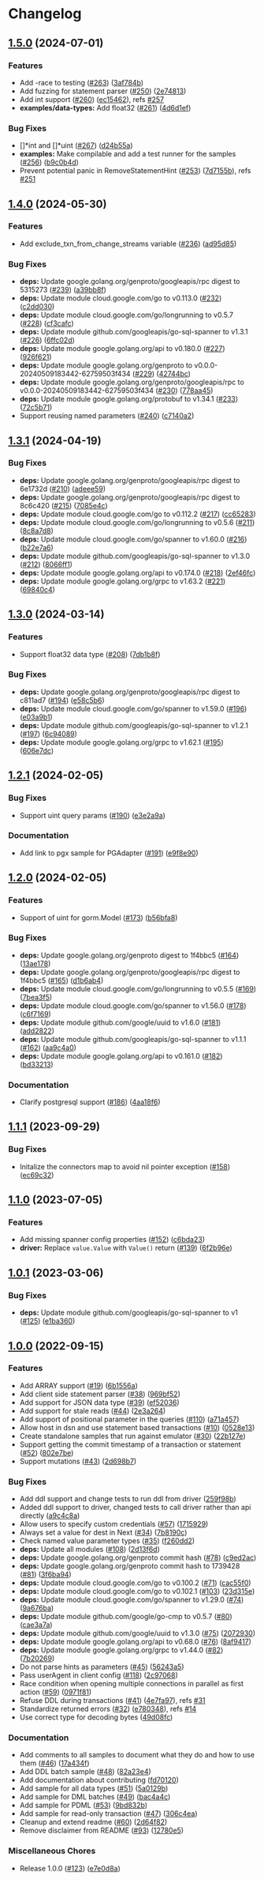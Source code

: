 # Changelog

## [1.5.0](https://github.com/googleapis/go-sql-spanner/compare/v1.4.0...v1.5.0) (2024-07-01)


### Features

* Add -race to testing ([#263](https://github.com/googleapis/go-sql-spanner/issues/263)) ([3af784b](https://github.com/googleapis/go-sql-spanner/commit/3af784b0a786c7079f14a63cbef5da4ad7ad3138))
* Add fuzzing for statement parser ([#250](https://github.com/googleapis/go-sql-spanner/issues/250)) ([2e74813](https://github.com/googleapis/go-sql-spanner/commit/2e7481307b02ec2deb98599e22362ee727d0fc1b))
* Add int support ([#260](https://github.com/googleapis/go-sql-spanner/issues/260)) ([ec15462](https://github.com/googleapis/go-sql-spanner/commit/ec1546238603f409a0aba6627459365c46a92c2b)), refs [#257](https://github.com/googleapis/go-sql-spanner/issues/257)
* **examples/data-types:** Add float32 ([#261](https://github.com/googleapis/go-sql-spanner/issues/261)) ([4d6d1ef](https://github.com/googleapis/go-sql-spanner/commit/4d6d1ef0856cd6b964675cb64a3f4c7335e010dc))


### Bug Fixes

* []*int and []*uint ([#267](https://github.com/googleapis/go-sql-spanner/issues/267)) ([d24b55a](https://github.com/googleapis/go-sql-spanner/commit/d24b55ade2c4c4f5ce01d1f3fcbec41e6ad0d50c))
* **examples:** Make compilable and add a test runner for the samples ([#256](https://github.com/googleapis/go-sql-spanner/issues/256)) ([b9c0b4d](https://github.com/googleapis/go-sql-spanner/commit/b9c0b4d5e5fbfdb3bb358d9a54f66029855a0b2f))
* Prevent potential panic in RemoveStatementHint ([#253](https://github.com/googleapis/go-sql-spanner/issues/253)) ([7d7155b](https://github.com/googleapis/go-sql-spanner/commit/7d7155b2bbc430ed88420d8bf92abbb59638adb4)), refs [#251](https://github.com/googleapis/go-sql-spanner/issues/251)

## [1.4.0](https://github.com/googleapis/go-sql-spanner/compare/v1.3.1...v1.4.0) (2024-05-30)


### Features

* Add exclude_txn_from_change_streams variable ([#236](https://github.com/googleapis/go-sql-spanner/issues/236)) ([ad95d85](https://github.com/googleapis/go-sql-spanner/commit/ad95d8522eb5ca12be089a5cd235a10aa81b0bfd))


### Bug Fixes

* **deps:** Update google.golang.org/genproto/googleapis/rpc digest to 5315273 ([#239](https://github.com/googleapis/go-sql-spanner/issues/239)) ([a39bb8f](https://github.com/googleapis/go-sql-spanner/commit/a39bb8f6e966335531114aadd49f01ddbf072e8a))
* **deps:** Update module cloud.google.com/go to v0.113.0 ([#232](https://github.com/googleapis/go-sql-spanner/issues/232)) ([c2dd030](https://github.com/googleapis/go-sql-spanner/commit/c2dd0303a8b788947e4190659ae87dd67dbf941e))
* **deps:** Update module cloud.google.com/go/longrunning to v0.5.7 ([#228](https://github.com/googleapis/go-sql-spanner/issues/228)) ([cf3cafc](https://github.com/googleapis/go-sql-spanner/commit/cf3cafcd58160076e97bff6e6cc10f72904226d9))
* **deps:** Update module github.com/googleapis/go-sql-spanner to v1.3.1 ([#226](https://github.com/googleapis/go-sql-spanner/issues/226)) ([6ffc02d](https://github.com/googleapis/go-sql-spanner/commit/6ffc02df3b01691100f1a76532cdc109ff807f20))
* **deps:** Update module google.golang.org/api to v0.180.0 ([#227](https://github.com/googleapis/go-sql-spanner/issues/227)) ([926f621](https://github.com/googleapis/go-sql-spanner/commit/926f6214f58f1e60973c000c45be07a232b4649a))
* **deps:** Update module google.golang.org/genproto to v0.0.0-20240509183442-62759503f434 ([#229](https://github.com/googleapis/go-sql-spanner/issues/229)) ([42744bc](https://github.com/googleapis/go-sql-spanner/commit/42744bc8f73d32940629249789cff67a63f4067c))
* **deps:** Update module google.golang.org/genproto/googleapis/rpc to v0.0.0-20240509183442-62759503f434 ([#230](https://github.com/googleapis/go-sql-spanner/issues/230)) ([778aa45](https://github.com/googleapis/go-sql-spanner/commit/778aa45f4a9e1b70dd0cd040e89336c75fa0821a))
* **deps:** Update module google.golang.org/protobuf to v1.34.1 ([#233](https://github.com/googleapis/go-sql-spanner/issues/233)) ([72c5b71](https://github.com/googleapis/go-sql-spanner/commit/72c5b713a749d0f43a03dbad92ca76f583218c55))
* Support reusing named parameters ([#240](https://github.com/googleapis/go-sql-spanner/issues/240)) ([c7140a2](https://github.com/googleapis/go-sql-spanner/commit/c7140a2a4b568d81969949dd76525b67606f04ee))

## [1.3.1](https://github.com/googleapis/go-sql-spanner/compare/v1.3.0...v1.3.1) (2024-04-19)


### Bug Fixes

* **deps:** Update google.golang.org/genproto/googleapis/rpc digest to 6e1732d ([#210](https://github.com/googleapis/go-sql-spanner/issues/210)) ([adeee59](https://github.com/googleapis/go-sql-spanner/commit/adeee596a12d16788d4787524929b8671cc59786))
* **deps:** Update google.golang.org/genproto/googleapis/rpc digest to 8c6c420 ([#215](https://github.com/googleapis/go-sql-spanner/issues/215)) ([7085e4c](https://github.com/googleapis/go-sql-spanner/commit/7085e4cfea014707a35af6c9612f734fa26f3012))
* **deps:** Update module cloud.google.com/go to v0.112.2 ([#217](https://github.com/googleapis/go-sql-spanner/issues/217)) ([cc65283](https://github.com/googleapis/go-sql-spanner/commit/cc6528320afe1079cd6ebc2999ffe3d3d596fd17))
* **deps:** Update module cloud.google.com/go/longrunning to v0.5.6 ([#211](https://github.com/googleapis/go-sql-spanner/issues/211)) ([8c8a7d8](https://github.com/googleapis/go-sql-spanner/commit/8c8a7d824c5ca19b013787e0aca53d60154750b8))
* **deps:** Update module cloud.google.com/go/spanner to v1.60.0 ([#216](https://github.com/googleapis/go-sql-spanner/issues/216)) ([b22e7a6](https://github.com/googleapis/go-sql-spanner/commit/b22e7a6c4670dad5f481989ed8dbbc5dd5ef3dee))
* **deps:** Update module github.com/googleapis/go-sql-spanner to v1.3.0 ([#212](https://github.com/googleapis/go-sql-spanner/issues/212)) ([8066ff1](https://github.com/googleapis/go-sql-spanner/commit/8066ff13f9981460903fd0f0eea7be7a339a5b43))
* **deps:** Update module google.golang.org/api to v0.174.0 ([#218](https://github.com/googleapis/go-sql-spanner/issues/218)) ([2ef46fc](https://github.com/googleapis/go-sql-spanner/commit/2ef46fce92c691cfe3fc886425331aee57d67143))
* **deps:** Update module google.golang.org/grpc to v1.63.2 ([#221](https://github.com/googleapis/go-sql-spanner/issues/221)) ([69840c4](https://github.com/googleapis/go-sql-spanner/commit/69840c4b2aa226bc7f6c3deac043c5d63f450799))

## [1.3.0](https://github.com/googleapis/go-sql-spanner/compare/v1.2.1...v1.3.0) (2024-03-14)


### Features

* Support float32 data type ([#208](https://github.com/googleapis/go-sql-spanner/issues/208)) ([7db1b8f](https://github.com/googleapis/go-sql-spanner/commit/7db1b8f0be6f60a4d20f206bcebbebedd5f2d460))


### Bug Fixes

* **deps:** Update google.golang.org/genproto/googleapis/rpc digest to c811ad7 ([#194](https://github.com/googleapis/go-sql-spanner/issues/194)) ([e58c5b6](https://github.com/googleapis/go-sql-spanner/commit/e58c5b6888078f61fba743393151f058302ff720))
* **deps:** Update module cloud.google.com/go/spanner to v1.59.0 ([#196](https://github.com/googleapis/go-sql-spanner/issues/196)) ([e03a9b1](https://github.com/googleapis/go-sql-spanner/commit/e03a9b14854560e7f85a8405876d03cbc753b32a))
* **deps:** Update module github.com/googleapis/go-sql-spanner to v1.2.1 ([#197](https://github.com/googleapis/go-sql-spanner/issues/197)) ([6c94089](https://github.com/googleapis/go-sql-spanner/commit/6c940890863a720e1849ab9946c90f4b4b3debd9))
* **deps:** Update module google.golang.org/grpc to v1.62.1 ([#195](https://github.com/googleapis/go-sql-spanner/issues/195)) ([606e7dc](https://github.com/googleapis/go-sql-spanner/commit/606e7dc07f272dd3a0999859ad2af10e6d964189))

## [1.2.1](https://github.com/googleapis/go-sql-spanner/compare/v1.2.0...v1.2.1) (2024-02-05)


### Bug Fixes

* Support uint query params ([#190](https://github.com/googleapis/go-sql-spanner/issues/190)) ([e3e2a9a](https://github.com/googleapis/go-sql-spanner/commit/e3e2a9a9fd14f2a4940dd24e73a5a79aa0431580))


### Documentation

* Add link to pgx sample for PGAdapter ([#191](https://github.com/googleapis/go-sql-spanner/issues/191)) ([e9f8e90](https://github.com/googleapis/go-sql-spanner/commit/e9f8e901b5cc345344d9369b92df8d093b4d47a8))

## [1.2.0](https://github.com/googleapis/go-sql-spanner/compare/v1.1.1...v1.2.0) (2024-02-05)


### Features

* Support of uint for gorm.Model  ([#173](https://github.com/googleapis/go-sql-spanner/issues/173)) ([b56bfa8](https://github.com/googleapis/go-sql-spanner/commit/b56bfa8df549780852674f178a1c06f56f0f4c45))


### Bug Fixes

* **deps:** Update google.golang.org/genproto digest to 1f4bbc5 ([#164](https://github.com/googleapis/go-sql-spanner/issues/164)) ([13ae178](https://github.com/googleapis/go-sql-spanner/commit/13ae17898fc30b3cf8ca24320899ae04ed86d8a7))
* **deps:** Update google.golang.org/genproto/googleapis/rpc digest to 1f4bbc5 ([#165](https://github.com/googleapis/go-sql-spanner/issues/165)) ([d1b6ab4](https://github.com/googleapis/go-sql-spanner/commit/d1b6ab4737037b7997c3ccaea9ba2cf109948695))
* **deps:** Update module cloud.google.com/go/longrunning to v0.5.5 ([#169](https://github.com/googleapis/go-sql-spanner/issues/169)) ([7bea3f5](https://github.com/googleapis/go-sql-spanner/commit/7bea3f5597b8d7f3dbdec56faf63dc0538874708))
* **deps:** Update module cloud.google.com/go/spanner to v1.56.0 ([#178](https://github.com/googleapis/go-sql-spanner/issues/178)) ([c6f7169](https://github.com/googleapis/go-sql-spanner/commit/c6f7169158dcb471529fbd8d75013e1a86e38519))
* **deps:** Update module github.com/google/uuid to v1.6.0 ([#181](https://github.com/googleapis/go-sql-spanner/issues/181)) ([add2822](https://github.com/googleapis/go-sql-spanner/commit/add282209e18108f9d318a4e477f05fbe509920c))
* **deps:** Update module github.com/googleapis/go-sql-spanner to v1.1.1 ([#162](https://github.com/googleapis/go-sql-spanner/issues/162)) ([aa9c4a0](https://github.com/googleapis/go-sql-spanner/commit/aa9c4a07fc3b15f4f1e5e61cc78257e5dbbdca4c))
* **deps:** Update module google.golang.org/api to v0.161.0 ([#182](https://github.com/googleapis/go-sql-spanner/issues/182)) ([bd33213](https://github.com/googleapis/go-sql-spanner/commit/bd33213dc437c900b1b11f05ef9e4600381f7e0c))


### Documentation

* Clarify postgresql support ([#186](https://github.com/googleapis/go-sql-spanner/issues/186)) ([4aa18f6](https://github.com/googleapis/go-sql-spanner/commit/4aa18f64cabe252f71612294127b9791eb90072c))

## [1.1.1](https://github.com/googleapis/go-sql-spanner/compare/v1.1.0...v1.1.1) (2023-09-29)


### Bug Fixes

* Initalize the connectors map to avoid nil pointer exception ([#158](https://github.com/googleapis/go-sql-spanner/issues/158)) ([ec69c32](https://github.com/googleapis/go-sql-spanner/commit/ec69c321262631c3cdc4369c01ed8abc6932792f))

## [1.1.0](https://github.com/googleapis/go-sql-spanner/compare/v1.0.1...v1.1.0) (2023-07-05)


### Features

* Add missing spanner config properties ([#152](https://github.com/googleapis/go-sql-spanner/issues/152)) ([c6bda23](https://github.com/googleapis/go-sql-spanner/commit/c6bda23e86f3679bb48c33e19ebf413ca984a4ee))
* **driver:** Replace `value.Value` with `Value()` return ([#139](https://github.com/googleapis/go-sql-spanner/issues/139)) ([6f2b96e](https://github.com/googleapis/go-sql-spanner/commit/6f2b96ea14d87a3edfdbaa0738139cd09862e618))

## [1.0.1](https://github.com/googleapis/go-sql-spanner/compare/v1.0.0...v1.0.1) (2023-03-06)


### Bug Fixes

* **deps:** Update module github.com/googleapis/go-sql-spanner to v1 ([#125](https://github.com/googleapis/go-sql-spanner/issues/125)) ([e1ba360](https://github.com/googleapis/go-sql-spanner/commit/e1ba360543b59ae930b4228a03b94cc724dd14d3))

## [1.0.0](https://github.com/googleapis/go-sql-spanner/compare/v1.0.0...v1.0.0) (2022-09-15)


### Features

* Add ARRAY support ([#19](https://github.com/googleapis/go-sql-spanner/issues/19)) ([6b1556a](https://github.com/googleapis/go-sql-spanner/commit/6b1556a8db409fbab0998fdcde59521b26495472))
* Add client side statement parser ([#38](https://github.com/googleapis/go-sql-spanner/issues/38)) ([969bf52](https://github.com/googleapis/go-sql-spanner/commit/969bf52b2cda303349746de9730557242082893c))
* Add support for JSON data type ([#39](https://github.com/googleapis/go-sql-spanner/issues/39)) ([ef52036](https://github.com/googleapis/go-sql-spanner/commit/ef5203657aa8e2173e387ea6aede02d457577790))
* Add support for stale reads ([#44](https://github.com/googleapis/go-sql-spanner/issues/44)) ([2e3a264](https://github.com/googleapis/go-sql-spanner/commit/2e3a2645073d7c9174b3aec934c1e1fcbb06534c))
* Add support of positional parameter in the queries ([#110](https://github.com/googleapis/go-sql-spanner/issues/110)) ([a71a457](https://github.com/googleapis/go-sql-spanner/commit/a71a457261ea8e522d320726a8aeea6768f08acf))
* Allow host in dsn and use statement based transactions ([#10](https://github.com/googleapis/go-sql-spanner/issues/10)) ([0528e13](https://github.com/googleapis/go-sql-spanner/commit/0528e13eed6ccb0b71636554f79c9d278242987c))
* Create standalone samples that run against emulator ([#30](https://github.com/googleapis/go-sql-spanner/issues/30)) ([22b127e](https://github.com/googleapis/go-sql-spanner/commit/22b127e111dc7f8e3a8dfb83e1f3dd736640fcaf))
* Support getting the commit timestamp of a transaction or statement ([#52](https://github.com/googleapis/go-sql-spanner/issues/52)) ([802e7be](https://github.com/googleapis/go-sql-spanner/commit/802e7be6dd18dd6c75991bc129116892a45de944))
* Support mutations ([#43](https://github.com/googleapis/go-sql-spanner/issues/43)) ([2d698b7](https://github.com/googleapis/go-sql-spanner/commit/2d698b754205888fcd4487ec0793c956f42bbf56))


### Bug Fixes

* Add ddl support and change tests to run ddl from driver ([259f98b](https://github.com/googleapis/go-sql-spanner/commit/259f98b017849d158ff799de5c947bb0c39eb4f2))
* Added ddl support to driver, changed tests to call driver rather than api directly ([a9c4c8a](https://github.com/googleapis/go-sql-spanner/commit/a9c4c8a50b3823d2eff368fd672dd7e4adfff1f5))
* Allow users to specify custom credentials ([#57](https://github.com/googleapis/go-sql-spanner/issues/57)) ([1715929](https://github.com/googleapis/go-sql-spanner/commit/171592955606f2b7ff3313d2ab6ddf17ea785f3b))
* Always set a value for dest in Next ([#34](https://github.com/googleapis/go-sql-spanner/issues/34)) ([7b8190c](https://github.com/googleapis/go-sql-spanner/commit/7b8190cbb3d63eac2f4b311208d1da7ea282436b))
* Check named value parameter types ([#35](https://github.com/googleapis/go-sql-spanner/issues/35)) ([f260dd2](https://github.com/googleapis/go-sql-spanner/commit/f260dd247f6a5c69d0d8ec1ac0fb7136f978ae05))
* **deps:** Update all modules ([#108](https://github.com/googleapis/go-sql-spanner/issues/108)) ([2d13f6d](https://github.com/googleapis/go-sql-spanner/commit/2d13f6dcc272d3354a1ebe001fc711e731540aca))
* **deps:** Update google.golang.org/genproto commit hash ([#78](https://github.com/googleapis/go-sql-spanner/issues/78)) ([c9ed2ac](https://github.com/googleapis/go-sql-spanner/commit/c9ed2ac088d9b2bd4cc3bcb613aa0595b1ef9b73))
* **deps:** Update google.golang.org/genproto commit hash to 1739428 ([#81](https://github.com/googleapis/go-sql-spanner/issues/81)) ([3f6ba94](https://github.com/googleapis/go-sql-spanner/commit/3f6ba948cc361edd4190392a629dbef764979ee2))
* **deps:** Update module cloud.google.com/go to v0.100.2 ([#71](https://github.com/googleapis/go-sql-spanner/issues/71)) ([cac55f0](https://github.com/googleapis/go-sql-spanner/commit/cac55f092744104371fa6e539928b2bf73fae1ab))
* **deps:** Update module cloud.google.com/go to v0.102.1 ([#103](https://github.com/googleapis/go-sql-spanner/issues/103)) ([23d315e](https://github.com/googleapis/go-sql-spanner/commit/23d315e644d740a77ff39ac6d1553db81229f2c7))
* **deps:** Update module cloud.google.com/go/spanner to v1.29.0 ([#74](https://github.com/googleapis/go-sql-spanner/issues/74)) ([9a676ba](https://github.com/googleapis/go-sql-spanner/commit/9a676bad33664faf2e6ce937a6c7393407545723))
* **deps:** Update module github.com/google/go-cmp to v0.5.7 ([#80](https://github.com/googleapis/go-sql-spanner/issues/80)) ([cae3a7a](https://github.com/googleapis/go-sql-spanner/commit/cae3a7a7e7ed3d0b9427ebf192a4ad55a7e08728))
* **deps:** Update module github.com/google/uuid to v1.3.0 ([#75](https://github.com/googleapis/go-sql-spanner/issues/75)) ([2072930](https://github.com/googleapis/go-sql-spanner/commit/2072930d8a8171d96a08c7be86578dca0b40b60a))
* **deps:** Update module google.golang.org/api to v0.68.0 ([#76](https://github.com/googleapis/go-sql-spanner/issues/76)) ([8af9417](https://github.com/googleapis/go-sql-spanner/commit/8af94172388cf28a2b8e9dd63e2bd7b40a262a0f))
* **deps:** Update module google.golang.org/grpc to v1.44.0 ([#82](https://github.com/googleapis/go-sql-spanner/issues/82)) ([7b20269](https://github.com/googleapis/go-sql-spanner/commit/7b2026924b9efbdb3ace243596ae978542f2b18b))
* Do not parse hints as parameters ([#45](https://github.com/googleapis/go-sql-spanner/issues/45)) ([56243a5](https://github.com/googleapis/go-sql-spanner/commit/56243a5a1169e86b3b14c02ab5c47a4b950a7f14))
* Pass userAgent in client config ([#118](https://github.com/googleapis/go-sql-spanner/issues/118)) ([2c97068](https://github.com/googleapis/go-sql-spanner/commit/2c97068e002c3c83acb9f181908cf2cbe025e516))
* Race condition when opening multiple connections in parallel as first action ([#59](https://github.com/googleapis/go-sql-spanner/issues/59)) ([0971f81](https://github.com/googleapis/go-sql-spanner/commit/0971f81129f36f519a4c1385a3cd634fa4492c3e))
* Refuse DDL during transactions ([#41](https://github.com/googleapis/go-sql-spanner/issues/41)) ([4e7fa97](https://github.com/googleapis/go-sql-spanner/commit/4e7fa97469752d1605b2af80997a03fd1005b5d9)), refs [#31](https://github.com/googleapis/go-sql-spanner/issues/31)
* Standardize returned errors ([#32](https://github.com/googleapis/go-sql-spanner/issues/32)) ([e780348](https://github.com/googleapis/go-sql-spanner/commit/e7803486f424d579c1b356cf7a500fbb62ac6040)), refs [#14](https://github.com/googleapis/go-sql-spanner/issues/14)
* Use correct type for decoding bytes ([49d08fc](https://github.com/googleapis/go-sql-spanner/commit/49d08fc7ade3559774c88a87b16d13d67c1eef57))


### Documentation

* Add comments to all samples to document what they do and how to use them ([#46](https://github.com/googleapis/go-sql-spanner/issues/46)) ([17a434f](https://github.com/googleapis/go-sql-spanner/commit/17a434f71d6d682ce7974b50f57e6a4193c4f892))
* Add DDL batch sample ([#48](https://github.com/googleapis/go-sql-spanner/issues/48)) ([82a23e4](https://github.com/googleapis/go-sql-spanner/commit/82a23e44db5752d4310133597183ee7967d0efea))
* Add documentation about contributing ([fd70120](https://github.com/googleapis/go-sql-spanner/commit/fd70120b979887d389633a8ffcb8fb647b163cbb))
* Add sample for all data types ([#51](https://github.com/googleapis/go-sql-spanner/issues/51)) ([5a0129b](https://github.com/googleapis/go-sql-spanner/commit/5a0129b45ea0a3b89d900024b99115523de8b8d7))
* Add sample for DML batches ([#49](https://github.com/googleapis/go-sql-spanner/issues/49)) ([bac4a4c](https://github.com/googleapis/go-sql-spanner/commit/bac4a4cef1f628918b925a1dc944ab7e3c732480))
* Add sample for PDML ([#53](https://github.com/googleapis/go-sql-spanner/issues/53)) ([9bd832b](https://github.com/googleapis/go-sql-spanner/commit/9bd832bec3a988c0b322a0563b7300b2c4e09e89))
* Add sample for read-only transaction ([#47](https://github.com/googleapis/go-sql-spanner/issues/47)) ([306c4ea](https://github.com/googleapis/go-sql-spanner/commit/306c4eae4dfef0f38d4c24177206c05092918ab5))
* Cleanup and extend readme ([#60](https://github.com/googleapis/go-sql-spanner/issues/60)) ([2d64f82](https://github.com/googleapis/go-sql-spanner/commit/2d64f827825255743ff4ea631c0b0e8913ef4148))
* Remove disclaimer from README ([#93](https://github.com/googleapis/go-sql-spanner/issues/93)) ([12780e5](https://github.com/googleapis/go-sql-spanner/commit/12780e57be1cfa3df753e92e3dd6c51e06dfb070))


### Miscellaneous Chores

* Release 1.0.0 ([#123](https://github.com/googleapis/go-sql-spanner/issues/123)) ([e7e0d8a](https://github.com/googleapis/go-sql-spanner/commit/e7e0d8a66d7f60cb6a32e28c29ab28ca4d62d5a5))
